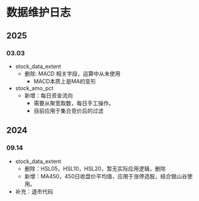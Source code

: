 # 数据维护日志

## 2025

### 03.03
- stock_data_extent
  - 删除: MACD 相关字段，运算中从未使用
    - MACD本质上是MA的变形
- stock_amo_pct
  - 新增：每日资金流向
    - 需要从聚宽取数，每日手工操作。
    - 目前应用于集合竞价后的过滤


## 2024

### 09.14
- stock_data_extent
  - 删除：HSL05，HSL10，HSL20，暂无实际应用逻辑，删除
  - 新增：MA450，450日收盘价平均值，应用于涨停选股，结合银山谷使用。
- 补充：退市代码
